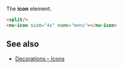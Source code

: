 The **icon** element.

```html
<split/>
<nu-icon size="4x" name="menu"></nu-icon>
```

## See also

* [Decorations – Icons](../../storybook/decorations/icons.md)
